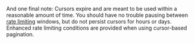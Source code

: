 And one final note:
Cursors expire and are meant to be used within a reasonable amount of time. You should have no trouble pausing between [rate limiting](https://api.slack.com/docs/rate-limits) windows, but do not persist cursors for hours or days.
Enhanced rate limiting conditions are provided when using cursor-based pagination.
